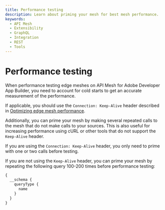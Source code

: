 ```yaml
---
title: Performance testing
description: Learn about priming your mesh for best mesh performance.
keywords:
  - API Mesh
  - Extensibility
  - GraphQL
  - Integration
  - REST
  - Tools
---
```


# Performance testing

When performance testing edge meshes on API Mesh for Adobe Developer App Builder, you need to account for cold starts to get an accurate measurement of the performance.

If applicable, you should use the `Connection: Keep-Alive` header described in [Optimizing edge mesh performance](../basic/create-mesh.md#optimizing-edge-mesh-performance).

Additionally, you can prime your mesh by making several repeated calls to the mesh that do not make calls to your sources. This is also useful for increasing performance using cURL or other tools that do not support the `Keep-Alive` header.

<InlineAlert variant="info" slots="text"/>

If you are using the `Connection: Keep-Alive` header, you only need to prime with one or two calls before testing.

If you are not using the `Keep-Alive` header, you can prime your mesh by repeating the following query 100-200 times before performance testing:

```graphql
{
  __schema {
    queryType {
      name
    }
  }
}
```
